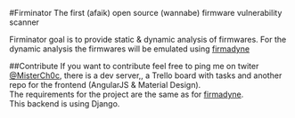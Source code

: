 #Firminator
The first (afaik) open source (wannabe) firmware vulnerability scanner 

Firminator goal is to provide static & dynamic analysis of firmwares. For the dynamic analysis the firmwares will be emulated using  [firmadyne](https://github.com/firmadyne/firmadyne)


##Contribute
If you want to contribute feel free to ping me on twiter [@MisterCh0c](https://twitter.com/misterch0c), there is a dev server,, a Trello board with tasks and another repo for the frontend (AngularJS & Material Design).<br>The requirements for the project are the same as for [firmadyne](https://github.com/firmadyne/firmadyne). <br>This backend is using Django.
